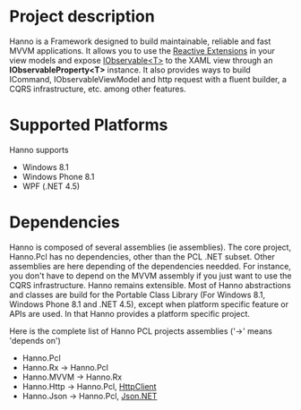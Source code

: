 Project description
===================

Hanno is a Framework designed to build maintainable, reliable and fast MVVM applications. It allows you to use the [Reactive Extensions](https://github.com/Reactive-Extensions/Rx.NET) in your view models and expose [IObservable\<T>](https://msdn.microsoft.com/en-us/library/dd990377%28v=vs.110%29.aspx) to the XAML view through an **IObservableProperty\<T>** instance.
It also provides ways to build ICommand, IObservableViewModel and http request with a fluent builder, a CQRS infrastructure, etc. among other features.

Supported Platforms
==================

Hanno supports
- Windows 8.1
- Windows Phone 8.1
- WPF (.NET 4.5)

Dependencies
============

Hanno is composed of several assemblies (ie assemblies). The core project, Hanno.Pcl has no dependencies, other than the PCL .NET subset. Other assemblies are here depending of the dependencies needded. For instance, you don't have to depend on the MVVM assembly if you just want to use the CQRS infrastructure. Hanno remains extensible.
Most of Hanno abstractions and classes are build for the Portable Class Library (For Windows 8.1, Windows Phone 8.1 and .NET 4.5), except when platform specific feature or APIs are used. In that Hanno provides a platform specific project.

Here is the complete list of Hanno PCL projects assemblies ('->' means 'depends on')
- Hanno.Pcl
- Hanno.Rx -> Hanno.Pcl
- Hanno.MVVM -> Hanno.Rx
- Hanno.Http -> Hanno.Pcl, [HttpClient](https://www.nuget.org/packages/Microsoft.Net.Http)
- Hanno.Json -> Hanno.Pcl, [Json.NET](https://github.com/JamesNK/Newtonsoft.Json)

